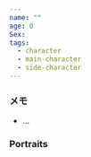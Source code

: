```yaml
---
name: ""
age: 0
Sex: 
tags:
  - character
  - main-character
  - side-character
---
```

### メモ
- ...

### Portraits

